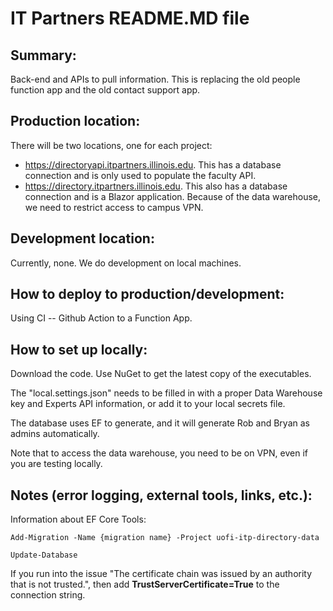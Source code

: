 # IT Partners README.MD file

## Summary: 

Back-end and APIs to pull information. This is replacing the old people function app and the old contact support app.

## Production location:

There will be two locations, one for each project:
* https://directoryapi.itpartners.illinois.edu. This has a database connection and is only used to populate the faculty API. 
* https://directory.itpartners.illinois.edu. This also has a database connection and is a Blazor application. Because of the data warehouse, we need to restrict access to campus VPN.

## Development location: 

Currently, none. We do development on local machines.

## How to deploy to production/development: 

Using CI -- Github Action to a Function App. 

## How to set up locally: 

Download the code. Use NuGet to get the latest copy of the executables. 

The "local.settings.json" needs to be filled in with a proper Data Warehouse key and Experts API information, or add it to your local secrets file. 

The database uses EF to generate, and it will generate Rob and Bryan as admins automatically.

Note that to access the data warehouse, you need to be on VPN, even if you are testing locally. 

## Notes (error logging, external tools, links, etc.): 

Information about EF Core Tools:

``Add-Migration -Name {migration name} -Project uofi-itp-directory-data``

``Update-Database``

If you run into the issue "The certificate chain was issued by an authority that is not trusted.", then add **TrustServerCertificate=True** to the connection string. 